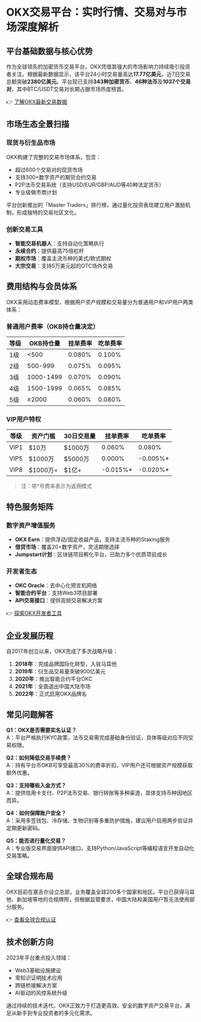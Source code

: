 # OKX交易平台：实时行情、交易对与市场深度解析

## 平台基础数据与核心优势
作为全球领先的加密货币交易平台，OKX凭借其强大的市场影响力持续吸引投资者关注。根据最新数据显示，该平台24小时交易量高达**17.77亿美元**，近7日交易总额突破**2380亿美元**。平台现已支持**343种加密货币**、**46种法币**及**1037个交易对**，其中BTC/USDT交易对长期占据市场热度榜首。

👉 [了解OKX最新交易数据](https://bit.ly/okx_welcome)

## 市场生态全景扫描

### 现货与衍生品市场
OKX构建了完整的交易市场体系，包含：
- 超过600个交易对的现货市场
- 支持300+数字资产的期货合约交易
- P2P法币交易系统（支持USD/EUR/GBP/AUD等40种法定货币）
- 专业级做市商计划

平台创新推出的「Master Traders」排行榜，通过量化投资表现建立用户激励机制，形成独特的交易社区文化。

### 创新交易工具
- **智能交易机器人**：支持自动化策略执行
- **永续合约**：提供最高75倍杠杆
- **期权市场**：覆盖主流币种的美式/欧式期权
- **大宗交易**：支持5万美元起的OTC场外交易

## 费用结构与会员体系
OKX采用动态费率模型，根据用户资产规模和交易量分为普通用户和VIP用户两类体系：

### 普通用户费率（OKB持仓量决定）
| 等级 | OKB持仓量 | 挂单费率 | 吃单费率 |
|------|----------|----------|----------|
| 1级  | <500     | 0.080%   | 0.100%   |
| 2级  | 500-999  | 0.075%   | 0.095%   |
| 3级  | 1000-1499| 0.070%   | 0.090%   |
| 4级  | 1500-1999| 0.065%   | 0.085%   |
| 5级  | ≥2000    | 0.060%   | 0.080%   |

### VIP用户特权
| 等级 | 资产门槛 | 30日交易量 | 挂单费率 | 吃单费率 |
|------|----------|------------|----------|----------|
| VIP1 | $10万    | $1000万    | 0.060%   | 0.080%   |
| VIP5 | $1000万  | $5000万    | 0.000%   | -0.005%* |
| VIP8 | $1000万+ | $1亿+      | -0.015%* | -0.020%* |

> 注：带*号费率表示为返佣模式

## 特色服务矩阵

### 数字资产增值服务
- **OKX Earn**：提供浮动/固定收益产品，支持主流币种的Staking服务
- **借贷市场**：覆盖20+数字资产，灵活期限选择
- **Jumpstart计划**：区块链项目孵化平台，已助力多个优质项目成长

### 开发者生态
- **OKC Oracle**：去中心化预言机网络
- **智能合约平台**：支持Web3项目部署
- **API交易接口**：提供高频交易解决方案

👉 [探索OKX开发者工具](https://bit.ly/okx_welcome)

## 企业发展历程
自2017年创立以来，OKX完成了多次战略升级：
1. **2018年**：完成品牌国际化转型，入驻马耳他
2. **2019年**：衍生品交易量突破900亿美元
3. **2020年**：推出智能合约平台OKC
4. **2021年**：全面退出中国大陆市场
5. **2022年**：正式启用OKX品牌名

## 常见问题解答
**Q1：OKX是否需要实名认证？**  
A：平台严格执行KYC政策，法币交易需完成基础身份验证，具体等级对应不同交易权限。

**Q2：如何降低交易手续费？**  
A：持有平台币OKB可享受最高30%的费率折扣，VIP用户还可根据资产规模获取额外优惠。

**Q3：支持哪些入金方式？**  
A：提供信用卡支付、P2P法币交易、银行转账等多种渠道，具体支持币种因地区而异。

**Q4：如何保障账户安全？**  
A：采用多签钱包、冷存储、生物识别等多重防护措施，建议用户启用两步验证并定期更新密码。

**Q5：能否进行量化交易？**  
A：专业版交易界面提供API接口，支持Python/JavaScript等编程语言开发自动化交易策略。

## 全球合规布局
OKX目前在塞舌尔设立总部，业务覆盖全球200多个国家和地区。平台已获得马耳他、新加坡等地的合规牌照，但根据监管要求，中国大陆和美国用户暂无法使用部分服务。

👉 [查看全球合规认证](https://bit.ly/okx_welcome)

## 技术创新方向
2023年平台重点投入领域：
- Web3基础设施建设
- 零知识证明技术应用
- 跨链桥接解决方案
- AI驱动的风控系统升级

通过持续的技术迭代，OKX正致力于打造更高效、安全的数字资产交易平台，满足从新手到专业投资者的多元化需求。